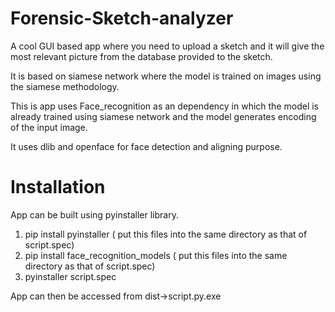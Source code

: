# Forensic-Sketch-analyzer
A cool GUI based app where you need to upload a sketch and it will give the most relevant picture from the database provided to the sketch.

It is based on siamese network where the model is trained on images using the siamese methodology.

This is app uses Face_recognition as an dependency in which the model is already trained using siamese network and the model generates encoding of the input image.

It uses dlib and openface for face detection and aligning purpose.

# Installation 
App can be built using pyinstaller library.

1. pip install pyinstaller ( put this files into the same directory as that of script.spec)
2. pip install face_recognition_models ( put this files into the same directory as that of script.spec)
3. pyinstaller script.spec

App can then be accessed from dist->script.py.exe



